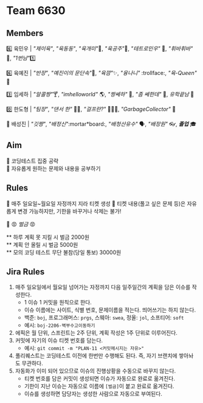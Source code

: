# Team 6630

## Members

:six: 육민우 | _"제이육"_, _"육동동"_, _"육개미"_:ant:, _"육공주"_:princess:, _"테트로민우"_ 🧩, _"휘바휘바"_ 🙌, _"1번남"_:one:

:six: 육예진 | _"반장"_, _"예진이의 문단속"_:door:, _"육깜"_:sparkles:, _"융나니"_ :trollface:, _"육-Queen"_ 👑

:three: 임세하 | _"알콜짱"_:cocktail:, _"imhelloworld"_ 🌎, _"짱쎄하"_ 💪, _"좀 쎄한데"_ 👀, _유학끝남_ 🎉

:zero: 한도형 | _"팀장"_, _"댄서 한"_ 🕺🏻, _"걸프란?"_ 🤷🏻‍♀️, _"GarbageCollector"_ 🤖

💯 배성진 | _"깃짱"_, _"배정신"_:mortar\*board:, _"배청산유수"_ 🗣️, _"배장원"_ :eyeglasses:, **_졸업_** 🎓

## Aim

:dart: 코딩테스트 집중 공략  
:dart: 자유롭게 원하는 문제와 내용을 공부하기

## Rules

📌 매주 일요일~월요일 자정까지 지라 티켓 생성
📌 티켓 내용(풀고 싶은 문제 등)은 자유롭게 변경 가능하지만, 기한을 바꾸거나 삭제는 불가!

📌 😡 _벌금_ 😡

** 하루 계획 못 지킬 시 벌금 2000원  
** 계획 안 올릴 시 벌금 5000원  
\*\* 모의 코딩 테스트 무단 불참(당일 통보) 30000원

## Jira Rules

1. 매주 일요일에서 월요일 넘어가는 자정까지 다음 일주일간의 계획을 담은 이슈를 작성한다.
   - 1 이슈 1 커밋을 원칙으로 한다.
   - 이슈 이름에는 사이트, 식별 번호, 문제이름을 적는다. 띄어쓰기는 하지 않는다.
   - 백준: `boj`, 프로그래머스: `prgs`, 스웨아: `swea`, 정올: `jol`, 소프티어: `soft`
   - 예시: `boj-2206-벽부수고이동하기`
2. 에픽은 월 단위, 스프린트는 2주 단위, 계획 작성은 1주 단위로 이루어진다.
3. 커밋에 자기의 이슈 티켓 번호를 담는다.
   - 예시: `git commit -m "PLAN-11 <커밋메시지는 자유>"`
4. 풀리퀘스트는 코딩테스트 이전에 한번만 수행해도 된다. 즉, 자기 브랜치에 쌓아놔도 무관하다.
5. 자동화가 이미 되어 있으므로 이슈의 진행상황을 수동으로 바꾸지 않는다.
   - 티켓 번호를 담은 커밋이 생성되면 이슈가 자동으로 완료로 옮겨진다.
   - 기한이 지난 이슈는 자동으로 이름에 `[벌금]`이 붙고 완료로 옮겨진다.
   - 이슈를 생성하면 담당자는 생성한 사람으로 자동으로 부여된다.

